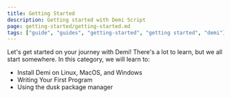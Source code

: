 ```yaml
---
title: Getting Started
description: Getting started with Demi Script
page: getting-started/getting-started.md
tags: ["guide", "guides", "getting-started", "getting started", "demi"]
---
```


Let's get started on your journey with Demi! There's a lot to learn, but we all start somewhere. In this category, we will learn to:

- Install Demi on Linux, MacOS, and Windows
- Writing Your First Program
- Using the dusk package manager